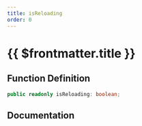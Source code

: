 ```yaml
---
title: isReloading
order: 0
---
```


# {{ $frontmatter.title }}

## Function Definition

```ts
public readonly isReloading: boolean;
```

## Documentation

<!--@include: ./parts/isReloading.md-->
